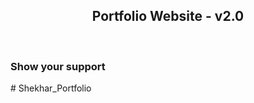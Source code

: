 <h2 align="center">
  Portfolio Website - v2.0<br/>
</h2>
<div align="center">
</div>

<br/>

### Show your support
#   S h e k h a r _ P o r t f o l i o  
 
